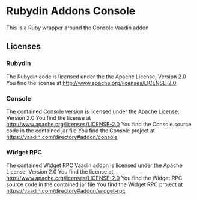 Rubydin Addons Console
======================

This is a Ruby wrapper around the Console Vaadin addon

Licenses
--------

### Rubydin

The Rubydin code is licensed under the the Apache License, Version 2.0
You find the license at http://www.apache.org/licenses/LICENSE-2.0

### Console

The contained Console version is licensed under the Apache License, Version 2.0
You find the license at http://www.apache.org/licenses/LICENSE-2.0
You find the Console source code in the contained jar file
You find the Console project at https://vaadin.com/directory#addon/console

### Widget RPC

The contained Widget RPC Vaadin addon is licensed under the Apache License, Version 2.0
You find the license at http://www.apache.org/licenses/LICENSE-2.0
You find the Widget RPC source code in the contained jar file
You find the Widget RPC project at https://vaadin.com/directory#addon/widget-rpc

